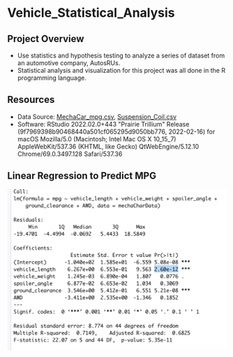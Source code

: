 # Vehicle_Statistical_Analysis

## Project Overview
* Use statistics and hypothesis testing to analyze a series of dataset from an automotive company, AutosRUs.
* Statistical analysis and visualization for this project was all done in the R programming language.

## Resources
* Data Source: [MechaCar_mpg.csv](Resources/MechaCar_mpg.csv), [Suspension_Coil.csv](Resources/Suspension_Coil.csv)
* Software: RStudio 2022.02.0+443 "Prairie Trillium" Release (9f7969398b90468440a501cf065295d9050bb776, 2022-02-16) for macOS
Mozilla/5.0 (Macintosh; Intel Mac OS X 10_15_7) AppleWebKit/537.36 (KHTML, like Gecko) QtWebEngine/5.12.10 Chrome/69.0.3497.128 Safari/537.36

## Linear Regression to Predict MPG
![](Resources/summary_statistics.png)